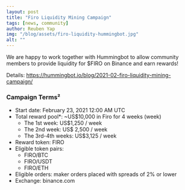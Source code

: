 ```yaml
---
layout: post
title: "Firo Liquidity Mining Campaign"
tags: [news, community]
author: Reuben Yap
img: "/blog/assets/firo-liquidity-hummingbot.jpg"
alt: ""
---
```


We are happy to work together with Hummingbot to allow community members to provide liquidity for $FIRO on Binance and earn rewards! 

Details: https://hummingbot.io/blog/2021-02-firo-liquidity-mining-campaign/

### Campaign Terms²
* Start date: February 23, 2021 12:00 AM UTC
* Total reward pool*: ~US$10,000 in Firo for 4 weeks (week)
	* The 1st week: US$1,250 / week
	* The 2nd week: US$ 2,500 / week
	* The 3rd-4th weeks: US$3,125 / week
* Reward token: FIRO
* Eligible token pairs:
	* FIRO/BTC
	* FIRO/USDT
	* FIRO/ETH
* Eligible orders: maker orders placed with spreads of 2% or lower
* Exchange: binance.com
